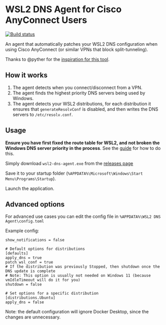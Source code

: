 # WSL2 DNS Agent for Cisco AnyConnect Users

[![Build status](https://github.com/jacob-pro/wsl2-dns-agent/actions/workflows/rust.yml/badge.svg)](https://github.com/jacob-pro/wsl2-dns-agent/actions)

An agent that automatically patches your WSL2 DNS configuration when using Cisco AnyConnect (or similar VPNs that block
split-tunneling).

Thanks to @pyther for the [inspiration for this tool](https://gist.github.com/pyther/b7c03579a5ea55fe431561b502ec1ba8).

## How it works

1. The agent detects when you connect/disconnect from a VPN.
2. The agent finds the highest priority DNS servers being used by Windows.
3. The agent detects your WSL2 distributions, for each distribution it ensures that `generateResolvConf` is disabled, 
   and then writes the DNS servers to `/etc/resolv.conf`.

## Usage

**Ensure you have first fixed the route table for WSL2, and not broken the Windows DNS server priority in the process**.
See the [guide](./docs/ROUTING.md) for how to do this.

Simply download `wsl2-dns-agent.exe` from the [releases page](https://github.com/jacob-pro/wsl2-dns-agent/releases/latest)

Save it to your startup folder (`%APPDATA%\Microsoft\Windows\Start Menu\Programs\Startup`).

Launch the application.

## Advanced options

For advanced use cases you can edit the config file in `%APPDATA%\WSL2 DNS Agent\config.toml`

Example config:

```
show_notifications = false

# Default options for distributions
[defaults]
apply_dns = true
patch_wsl_conf = true
# If the distribution was previously Stopped, then shutdown once the DNS update is complete
# Note: This option is usually not needed on Windows 11 (because vmIdleTimeout will do it for you)
shutdown = false

# Set options for a specific distribution
[distributions.Ubuntu]
apply_dns = false
```

Note: the default configuration will ignore Docker Desktop, since the changes are unnecessary.
